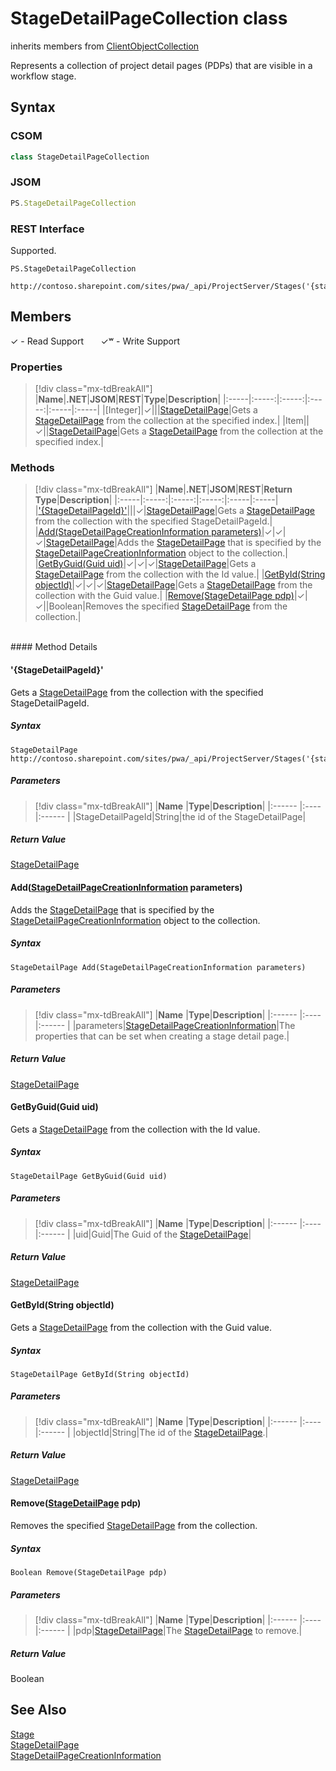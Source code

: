 [comment]: # (Name:StageDetailPageCollection)
[comment]: # (Name:Microsoft.ProjectServer.StageDetailPageCollection)
[comment]: # (Type:class)
[comment]: # (Status:Verified)

# <a name="name"></a>StageDetailPageCollection class

inherits members from [ClientObjectCollection<StageDetailPage>](https://msdn.microsoft.com/EN-US/library/ee539303)<br/>

<a name="description"></a>Represents a collection of project detail pages (PDPs) that are visible in a workflow stage.

## <a name="syntax"></a>Syntax

### CSOM

```cs
class StageDetailPageCollection 
```
### JSOM

```javascript
PS.StageDetailPageCollection
```
### REST Interface

Supported.

```
PS.StageDetailPageCollection

http://contoso.sharepoint.com/sites/pwa/_api/ProjectServer/Stages('{stageid}')/ProjectDetailPages
```

## <a name="members"></a>Members


&#x2713; - Read Support &nbsp;&nbsp;&nbsp;&nbsp;&nbsp;&nbsp;&#x2713;&#x02B7; - Write Support

### <a name="properties"></a>Properties
> [!div class="mx-tdBreakAll"]
|**Name**|**.NET**|**JSOM**|**REST**|**Type**|**Description**|
|:-----|:-----:|:-----:|:-----:|:-----|:-----|
|<a name="[Integer]"></a>[Integer]|&#x2713;|||[StageDetailPage](StageDetailPage.md)|Gets a [StageDetailPage](StageDetailPage.md) from the collection at the specified index.|
|<a name="Item"></a>Item||&#x2713;||[StageDetailPage](StageDetailPage.md)|Gets a [StageDetailPage](StageDetailPage.md) from the collection at the specified index.|

### <a name="methods"></a>Methods
> [!div class="mx-tdBreakAll"]
|**Name**|**.NET**|**JSOM**|**REST**|**Return Type**|**Description**|
|:-----|:-----:|:-----:|:-----:|:-----|:-----|
|[&#39;{StageDetailPageId}&#39;](#&#39;{StageDetailPageId}&#39;)|||&#x2713;|[StageDetailPage](StageDetailPage.md)|Gets a [StageDetailPage](StageDetailPage.md) from the collection with the specified StageDetailPageId.|
|[Add(StageDetailPageCreationInformation parameters)](#Add_[StageDetailPageCreationInformation]_StageDetailPageCreationInformation.md__parameters_)|&#x2713;|&#x2713;|&#x2713;|[StageDetailPage](StageDetailPage.md)|Adds the [StageDetailPage](StageDetailPage.md) that is specified by the [StageDetailPageCreationInformation](StageDetailPageCreationInformation.md) object to the collection.|
|[GetByGuid(Guid uid)](#GetByGuid_Guid_uid_)|&#x2713;|&#x2713;|&#x2713;|[StageDetailPage](StageDetailPage.md)|Gets a [StageDetailPage](StageDetailPage.md) from the collection with the Id value.|
|[GetById(String objectId)](#GetById_String_objectId_)|&#x2713;|&#x2713;|&#x2713;|[StageDetailPage](StageDetailPage.md)|Gets a [StageDetailPage](StageDetailPage.md) from the collection with the Guid value.|
|[Remove(StageDetailPage pdp)](#Remove_[StageDetailPage]_StageDetailPage.md__pdp_)|&#x2713;|&#x2713;||Boolean|Removes the specified [StageDetailPage](StageDetailPage.md) from the collection.|

<br/>
#### Method Details

#### <a name="&#39;{StageDetailPageId}&#39;"></a>&#39;{StageDetailPageId}&#39;
 
Gets a [StageDetailPage](StageDetailPage.md) from the collection with the specified StageDetailPageId.

##### Syntax

```
StageDetailPage http://contoso.sharepoint.com/sites/pwa/_api/ProjectServer/Stages('{stageid}')/ProjectDetailPages('{StageDetailPageId}')
```

##### Parameters
> [!div class="mx-tdBreakAll"]
|**Name** |**Type**|**Description**|
|:------ |:----|:------ |
|StageDetailPageId|String|the id of the StageDetailPage|

##### Return Value

[StageDetailPage](StageDetailPage.md)

#### <a name="Add_[StageDetailPageCreationInformation]_StageDetailPageCreationInformation.md__parameters_"></a>Add([StageDetailPageCreationInformation](StageDetailPageCreationInformation.md) parameters)
 
Adds the [StageDetailPage](StageDetailPage.md) that is specified by the [StageDetailPageCreationInformation](StageDetailPageCreationInformation.md) object to the collection.

##### Syntax

```
StageDetailPage Add(StageDetailPageCreationInformation parameters)
```

##### Parameters
> [!div class="mx-tdBreakAll"]
|**Name** |**Type**|**Description**|
|:------ |:----|:------ |
|parameters|[StageDetailPageCreationInformation](StageDetailPageCreationInformation.md)|The properties that can be set when creating a stage detail page.|

##### Return Value

[StageDetailPage](StageDetailPage.md)

#### <a name="GetByGuid_Guid_uid_"></a>GetByGuid(Guid uid)
 
Gets a [StageDetailPage](StageDetailPage.md) from the collection with the Id value.

##### Syntax

```
StageDetailPage GetByGuid(Guid uid)
```

##### Parameters
> [!div class="mx-tdBreakAll"]
|**Name** |**Type**|**Description**|
|:------ |:----|:------ |
|uid|Guid|The Guid of the [StageDetailPage](StageDetailPage.md)|

##### Return Value

[StageDetailPage](StageDetailPage.md)

#### <a name="GetById_String_objectId_"></a>GetById(String objectId)
 
Gets a [StageDetailPage](StageDetailPage.md) from the collection with the Guid value.

##### Syntax

```
StageDetailPage GetById(String objectId)
```

##### Parameters
> [!div class="mx-tdBreakAll"]
|**Name** |**Type**|**Description**|
|:------ |:----|:------ |
|objectId|String|The id of the [StageDetailPage](StageDetailPage.md).|

##### Return Value

[StageDetailPage](StageDetailPage.md)

#### <a name="Remove_[StageDetailPage]_StageDetailPage.md__pdp_"></a>Remove([StageDetailPage](StageDetailPage.md) pdp)
 
Removes the specified [StageDetailPage](StageDetailPage.md) from the collection.

##### Syntax

```
Boolean Remove(StageDetailPage pdp)
```

##### Parameters
> [!div class="mx-tdBreakAll"]
|**Name** |**Type**|**Description**|
|:------ |:----|:------ |
|pdp|[StageDetailPage](StageDetailPage.md)|The [StageDetailPage](StageDetailPage.md) to remove.|

##### Return Value

Boolean

## <a name="seeAlso"></a>See Also

[Stage](Stage.md)<br/>
[StageDetailPage](StageDetailPage.md)<br/>
[StageDetailPageCreationInformation](StageDetailPageCreationInformation.md)<br/>
